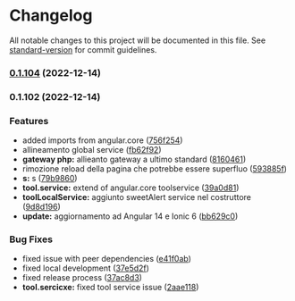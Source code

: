 # Changelog

All notable changes to this project will be documented in this file. See [standard-version](https://github.com/conventional-changelog/standard-version) for commit guidelines.

### [0.1.104](https://github.com/noding-it/ionic.core/compare/v0.1.102...v0.1.104) (2022-12-14)

### 0.1.102 (2022-12-14)


### Features

* added imports from angular.core ([756f254](https://github.com/noding-it/ionic.core/commit/756f2546681b44776d3b220b9c3e14e7d84ba63d))
* allineamento global service ([fb62f92](https://github.com/noding-it/ionic.core/commit/fb62f92019f6130dff21cdf3dfefce7b47507e13))
* **gateway php:** allieanto gateway a ultimo standard ([8160461](https://github.com/noding-it/ionic.core/commit/816046143700feab29f97da0bbca9878662a92d6))
* rimozione reload della pagina che potrebbe essere superfluo ([593885f](https://github.com/noding-it/ionic.core/commit/593885fbacece2873fc85c8a03fe30681be14ad2))
* **s:** s ([79b9860](https://github.com/noding-it/ionic.core/commit/79b98600df900008c82fe4ba022d5136dde1f7c6))
* **tool.service:** extend of angular.core toolservice ([39a0d81](https://github.com/noding-it/ionic.core/commit/39a0d81520b24180cf1747fec5ea017b63cc2564))
* **toolLocalService:** aggiunto sweetAlert service nel costruttore ([9d8d196](https://github.com/noding-it/ionic.core/commit/9d8d19612743fd2eeb2e606cc13d4647e5ecb0b7))
* **update:** aggiornamento ad Angular 14 e Ionic 6 ([bb629c0](https://github.com/noding-it/ionic.core/commit/bb629c0ecc7098332f11753090825a65c71b18e7))


### Bug Fixes

* fixed issue with peer dependencies ([e41f0ab](https://github.com/noding-it/ionic.core/commit/e41f0ab12ac94baeba8d163aaee9f03342675256))
* fixed local development ([37e5d2f](https://github.com/noding-it/ionic.core/commit/37e5d2f88ee0ae1c14c4387a916ab860504504d9))
* fixed release process ([37ac8d3](https://github.com/noding-it/ionic.core/commit/37ac8d3cbb4bcafe6f1b7ba2e55ae2eb1a048336))
* **tool.sercicxe:** fixed tool service issue ([2aae118](https://github.com/noding-it/ionic.core/commit/2aae118e0ff8a9ecd97f2a76f6ce11ab0673a84f))
